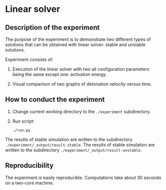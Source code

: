 # Linear solver

## Description of the experiment

The purpose of the experiment is to demonstrate two different types of
solutions that can be obtained with linear solver: stable and unstable
solutions.

Experiment consists of:

1.  Execution of the linear solver with two all configuration parameters being
    the same except one: activation energy.

2.  Visual comparison of two graphs of detonation velocity versus time.

## How to conduct the experiment

1.  Change current working directory to the `./experiment` subdirectory.

2.  Run script:

        ./run.py

The results of stable simulation are written to the subdirectory
`./experiment/_output/result-stable`.
The results of stable simulation are written to the subdirectory
`./experiment/_output/result-unstable`.

## Reproducibility

The experiment is easily reproducible.
Computations take about 30 seconds on a two-core machine.
